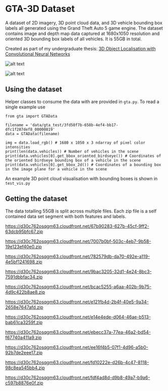 # GTA-3D Dataset
A dataset of 2D imagery, 3D point cloud data, and 3D vehicle bounding box labels all generated using the Grand Theft Auto 5 game engine. The dataset contains image and depth map data captured at 1680x1050 resolution and oriented 3D bounding box labels of all vehicles. It is 55GB in total.

Created as part of my undergraduate thesis: [3D Object Localisation with Convolutional Neural Networks](3D-object-localisation-with-cnns.pdf)

![alt text](https://raw.githubusercontent.com/oscarmcnulty/gta-3d-dataset/master/3fd50f7b-658b-4ef4-bb17-dfc1f287def8_00000134.jpg)

![alt text](https://raw.githubusercontent.com/oscarmcnulty/gta-3d-dataset/master/3fd50f7b-658b-4ef4-bb17-dfc1f287def8_00000134_preds.png)

## Using the dataset
Helper classes to consume the data with are provided in `gta.py`. To read a single example use
```
from gta import GTAData

filename = 'data/gta_test/3fd50f7b-658b-4ef4-bb17-dfc1f287def8_00000819'
data = GTAData(filename)

img = data.load_rgb() # 1680 x 1050 x 3 ndarray of pixel color intensities
print(len(data.vehicles)) # Number of vehicles in the scene
print(data.vehicles[0].get_bbox_oriented_birdseye()) # Coordinates of the oriented birdseye bounding box of a vehicle in the scene
print(data.vehicles[0].get_bbox_2d()) # Coordinates of a bounding box in the image plane for a vehicle in the scene
```
An example 3D point cloud visualisation with bounding boxes is shown in `test_vis.py`

## Getting the dataset
  
The data totalling 55GB is split across multiple files. Each zip file is a self contained data set segment with both features and labels.

https://d30c762osqgm63.cloudfront.net/67b90283-627b-45cf-9ff2-63dcb95bfc67.zip

https://d30c762osqgm63.cloudfront.net/7007b0bf-503c-4eb7-9b58-19e123ef40e0.zip

https://d30c762osqgm63.cloudfront.net/782579db-da70-492e-a119-4e5bf1241698.zip

https://d30c762osqgm63.cloudfront.net/9bac3205-32d1-4e24-8bc3-7591dbbfac34.zip

https://d30c762osqgm63.cloudfront.net/bcac5255-a6aa-402b-9b75-4d9c422b8ae8.zip

https://d30c762osqgm63.cloudfront.net/e121fb4d-2b4f-40e5-9a34-2658e7647afd.zip

https://d30c762osqgm63.cloudfront.net/e14e4ede-d064-46ae-b513-bab61ca3259f.zip

https://d30c762osqgm63.cloudfront.net/ebecc37a-77ea-46a2-bd54-f67740a411a9.zip

https://d30c762osqgm63.cloudfront.net/ee16f4b5-07f1-4d96-a5b0-92b7de2eee17.zip

https://d30c762osqgm63.cloudfront.net/fd10222e-d26b-4c47-8118-98c8ea545bb4.zip

https://d30c762osqgm63.cloudfront.net/fdf4ad8d-d9b8-49a7-b9a6-c597b8876e0f.zip
